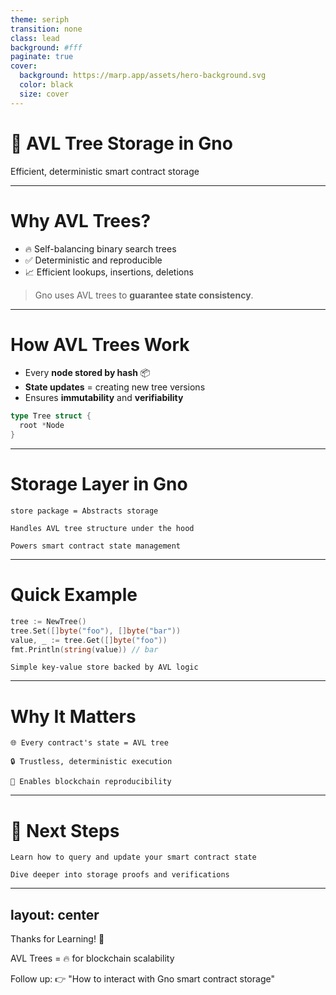```yaml
---
theme: seriph
transition: none
class: lead
background: #fff
paginate: true
cover: 
  background: https://marp.app/assets/hero-background.svg
  color: black
  size: cover
---
```


# 🌳 AVL Tree Storage in Gno

Efficient, deterministic smart contract storage

---

# Why AVL Trees?

- 🔥 Self-balancing binary search trees
- ✅ Deterministic and reproducible
- 📈 Efficient lookups, insertions, deletions

> Gno uses AVL trees to **guarantee state consistency**.

---

# How AVL Trees Work

- Every **node stored by hash** 📦
- **State updates** = creating new tree versions
- Ensures **immutability** and **verifiability**

```go
type Tree struct {
  root *Node
}
```

---

# Storage Layer in Gno

    store package = Abstracts storage

    Handles AVL tree structure under the hood

    Powers smart contract state management

---

# Quick Example

```go {all|2|all}
tree := NewTree()
tree.Set([]byte("foo"), []byte("bar"))
value, _ := tree.Get([]byte("foo"))
fmt.Println(string(value)) // bar
```

    Simple key-value store backed by AVL logic

---

# Why It Matters

    🌐 Every contract's state = AVL tree

    🔒 Trustless, deterministic execution

    🧠 Enables blockchain reproducibility

---

# 🚀 Next Steps

    Learn how to query and update your smart contract state

    Dive deeper into storage proofs and verifications
---
layout: center
---

Thanks for Learning! 🙏

AVL Trees = 🔥 for blockchain scalability

Follow up:
👉 "How to interact with Gno smart contract storage"


